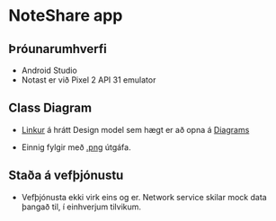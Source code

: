 # NoteShare app

## Þróunarumhverfi
* Android Studio
* Notast er við Pixel 2 API 31 emulator

## Class Diagram
* [Linkur](https://drive.google.com/file/d/1RIiUCSj9UH7BOEffdccNdc82NN4R2c-P/view?usp=sharing "Class Diagram skjal á Google Drive sem unnið er á Diagrams.net") á hrátt Design model sem hægt er að opna á [Diagrams](https://diagrams.net)

* Einnig fylgir með [.png](./Class-Diagram.png "Class Diagram á .png formi") útgáfa.

## Staða á vefþjónustu
* Vefþjónusta ekki virk eins og er. Network service skilar mock data þangað til, í einhverjum tilvikum.
